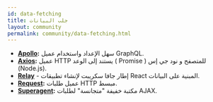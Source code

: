 ```yaml
---
id: data-fetching
title: جلب البيانات
layout: community
permalink: community/data-fetching.html
---
```


* **[Apollo](https://www.apollographql.com/docs/react/):** سهل الإعداد واستخدام عميل GraphQL.
* **[Axios](https://github.com/mzabriskie/axios):** عميل HTTP يستند إلى الوعد ( Promise ) للمتصفح و نود جي إس (Node.js).
* **[Relay](https://facebook.github.io/relay/docs/en/new-in-relay-modern.html)** - إطار جافا سكريبت لإنشاء تطبيقات React المبنية على البيانات.
* **[Request](https://github.com/request/request):** عميل طلبات HTTP مبسط.
* **[Superagent](https://visionmedia.github.io/superagent/):** مكتبة خفيفة "متجانسة" لطلبات AJAX.
